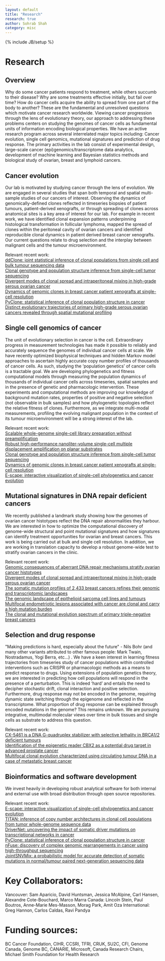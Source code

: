 ```yaml
---
layout: default
title: "Research"
research: true
author: Sohrab Shah
category: misc
---
```

{% include JB/setup %}

# Research

## Overview

Why do some cancer patients respond to treatment, while others succumb to their disease?  Why are some treatments effective initially, but fail over time?  How do cancer cells acquire the ability to spread from one part of the body to another?  These are the fundamental and unresolved questions which motivate cancer research worldwide.  Viewing cancer progression through the lens of evolutionary theory, our approach to addressing these problems centers on studying the genomes of cancer cells as fundamental units of information encoding biological properties.  We have an active research program across several interrelated major topics including: Cancer evolution, single cell genomics, mutational signatures and prediction of drug response. The primary activities in the lab consist of experimental design, large-scale cancer (epi)genomics/transcriptome data analytics, development of machine learning and Bayesian statistics methods and biological study of ovarian, breast and lymphoid cancers.   

## Cancer evolution

Our lab is motivated by studying cancer through the lens of evolution.  We are engaged in several studies that span both temporal and spatial multi-sample studies of our cancers of interest.  Observing the dynamics of genomically-defined clones reflected in timeseries biopsies of patient tumours, patient-derived xenografts, or through spreading of clones across anatomical sites is a key area of interest for our lab.  For example in recent work, we have identified clonal expansion patterns underpinning histological transformation in follicular lymphoma, mapped the spread of clones within the peritoneal cavity of ovarian cancers and identified reproducible clonal dynamics in patient derived breast cancer xenografts.   Our current questions relate to drug selection and the interplay between malignant cells and the tumour microenvironment.  

Relevant recent work:<br />
[ddClone: joint statistical inference of clonal populations from single cell and bulk tumour sequencing data](http://shahlab.ca/papers/28249593)<br />
[Clonal genotype and population structure inference from single-cell tumor sequencing](http://shahlab.ca/papers/27183439)<br />
[Divergent modes of clonal spread and intraperitoneal mixing in high-grade serous ovarian cancer](http://shahlab.ca/papers/27182968)<br />
[Dynamics of genomic clones in breast cancer patient xenografts at single-cell resolution](http://shahlab.ca/papers/25470049)<br />
[PyClone: statistical inference of clonal population structure in cancer](http://shahlab.ca/papers/24633410)<br />
[Distinct evolutionary trajectories of primary high-grade serous ovarian cancers revealed through spatial mutational profiling](http://shahlab.ca/papers/23780408)

## Single cell genomics of cancer

The unit of evolutionary selection in cancer is the cell.  Extraordinary progress in measurement technologies has made it possible to reliably and accurately sequence the genomes of individual cancer cells at scale.  We have recently optimized biophysical techniques and hidden Markov model approaches to ascertain highly accurate copy number profiles of thousands of cancer cells.  As such, studying the ‘population genetics’ of cancer cells is a tractable goal.  We are developing phylogenetics and fitness computational models through measuring the population dynamics of thousands of individual cancer cells across timeseries, spatial samples and in the presence of genetic and pharmacologic intervention.  These experiments and computational methods are improving our knowledge of background mutation rates, properties of positive and negative selection (not observable in bulk samples) and how phylogenetic topologies reflect the relative fitness of clones. Furthermore, as we integrate multi-modal measurements, profiling the evolving malignant population in the context of its tumour microenvironment will be a strong interest of the lab.

Relevant recent work:<br />
[Scalable whole-genome single-cell library preparation without preamplification](http://shahlab.ca/papers/28068316)<br />
[Robust high-performance nanoliter-volume single-cell multiple displacement amplification on planar substrates](http://shahlab.ca/papers/27412862)<br />
[Clonal genotype and population structure inference from single-cell tumor sequencing](http://shahlab.ca/papers/27183439)<br />
[Dynamics of genomic clones in breast cancer patient xenografts at single-cell resolution](http://shahlab.ca/papers/25470049)<br />
[E-scape: interactive visualization of single-cell phylogenetics and cancer evolution](http://shahlab.ca/papers/28557980)

## Mutational signatures in DNA repair deficient cancers

We recently published a landmark study showing how the genomes of ovarian cancer histotypes reflect the DNA repair abnormalities they harbour.  We are interested in how to optimize the computational discovery of genome-wide structural and point mutational signatures and how signatures can identify treatment opportunities for ovarian and breast cancers.  This work is being carried out at bulk and single cell resolution.  In addition, we are working in translation capacity to develop a robust genome-wide test to stratify ovarian cancers in the clinic.

Relevant recent work:<br />
[Genomic consequences of aberrant DNA repair mechanisms stratify ovarian cancer histotypes](http://shahlab.ca/papers/28436987)<br />
[Divergent modes of clonal spread and intraperitoneal mixing in high-grade serous ovarian cancer](http://shahlab.ca/papers/27182968)<br />
[The somatic mutation profiles of 2,433 breast cancers refines their genomic and transcriptomic landscapes](http://shahlab.ca/papers/27161491)<br />
[The genomic landscape of epithelioid sarcoma cell lines and tumours](http://shahlab.ca/papers/26365879)<br />
[Multifocal endometriotic lesions associated with cancer are clonal and carry a high mutation burden](http://shahlab.ca/papers/25692284)<br />
[The clonal and mutational evolution spectrum of primary triple-negative breast cancers](http://shahlab.ca/papers/22495314)

## Selection and drug response

"Making predictions is hard, especially about the future" - Nils Bohr (and many other variants attributed to other famous people: Mark Twain, Nostradamus, Yogi Berra, etc…) .  We have a keen interest in learning fitness trajectories from timeseries study of cancer populations within controlled interventions such as CRISPR or pharmacologic methods as a means to predict response to drugs.  Using extensions of population genetics theory, we are interested in predicting how cell populations will respond in the presence of a perturbation.  This is indeed ‘hard’ and entails the need to decipher stochastic drift, clonal interaction and positive selection.  Furthermore, drug response may not be encoded in the genome, requiring dynamic state switching through the epigenome and reflected in the transcriptome.  What proportion of drug response can be explained through encoded mutations in the genome?  This remains unknown. We are pursuing integrative, multimodal molecular views over time in bulk tissues and single cells as  substrate to address this question.

Relevant recent work:<br />
[CX-5461 is a DNA G-quadruplex stabilizer with selective lethality in BRCA1/2 deficient tumours](http://shahlab.ca/papers/28211448)<br />
[Identification of the epigenetic reader CBX2 as a potential drug target in advanced prostate cancer](http://shahlab.ca/papers/26877821)<br />
[Multifocal clonal evolution characterized using circulating tumour DNA in a case of metastatic breast cancer](http://shahlab.ca/papers/26530965)  

## Bioinformatics and software development 

We invest heavily in developing robust analytical software for both internal and external use with broad distribution through open source repositories.

Relevant recent work:<br />
[E-scape: interactive visualization of single-cell phylogenetics and cancer evolution](http://shahlab.ca/papers/28557980)<br />
[TITAN: inference of copy number architectures in clonal cell populations from tumor whole-genome sequence data](http://shahlab.ca/papers/25060187)<br />
[DriverNet: uncovering the impact of somatic driver mutations on transcriptional networks in cancer](http://shahlab.ca/papers/23383675)<br />
[PyClone: statistical inference of clonal population structure in cancer](http://shahlab.ca/papers/24633410)<br />
[nFuse: discovery of complex genomic rearrangements in cancer using high-throughput sequencing](http://shahlab.ca/papers/22745232)<br />
[JointSNVMix: a probabilistic model for accurate detection of somatic mutations in normal/tumour paired next-generation sequencing data](http://shahlab.ca/papers/22285562)   

# Key Collaborators:

Vancouver: Sam Aparicio, David Huntsman, Jessica McAlpine, Carl Hansen, Alexandre Cote-Bouchard, Marco Marra
Canada: Lincoln Stein, Paul Boutros, Anne-Marie Mes-Masson, Morag Park, Amit Oza
International: Greg Hannon, Carlos Caldas, Ravi Pandya

# Funding sources:

BC Cancer Foundation, CIHR, CCSRI, TFRI, CRUK, SU2C, CFI, Genome Canada, Genome BC, CANARIE, Microsoft, Canada Research Chairs, Michael Smith Foundation for Health Research


